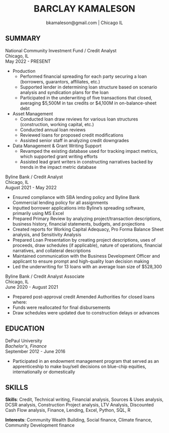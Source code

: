 <h1 style= "text-align: center;"> BARCLAY KAMALESON </h1>
<p style= "text-align: center;"> bkamaleson@gmail.com | Chicago IL</p>

**SUMMARY**
---

National Community Investment Fund / Credit Analyst </br>
Chicago, IL </br>
May 2022 - PRESENT

* Production
    * Performed financial spreading for each party securing a loan (borrowers, guarantors, affiliates, etc.)
    * Supported lender in determining loan structure based on scenario analysis and syndication plans for the loan
    * Participated in the underwriting of five transactions that closed, averaging $5,500M in tax credits or $4,100M in on-balance-sheet debt
* Asset Management
    * Conducted loan draw reviews for various loan structures (construction, working capital, etc.)
    * Conducted annual loan reviews
    * Reviewed loans for proposed credit modifications
    * Assisted senior staff in analyzing credit downgrades
* Data Management & Grant Writing Support
    * Revamped the existing database used for tracking impact metrics, which supported grant writing efforts
    * Assisted lead grant writers in constructing narratives backed by trends in the impact metric database

Byline Bank / Credit Analyst </br>
Chicago, IL </br>
August 2021 - May 2022

* Ensured compliance with SBA lending policy and Byline Bank Commercial lending policy for all assignments
* Inputted borrower applications into Byline’s spreading software, primarily using MS Excel
* Prepared Primary Review by analyzing project/transaction descriptions, business history, financial statements, budgets, and projections
* Created reports for Working Capital Adequacy, Pro Forma Balance Sheet analysis, and Sensitivity Analysis
* Prepared Loan Presentation by creating project descriptions, uses of proceeds, draw schedules (if applicable), nature of operations, financial narratives, and collateral descriptions
* Maintained communication with the Business Development Officer and applicant to ensure prompt and high-quality loan decision making
* Led the underwriting for 13 loans with an average loan size of $528,300

Byline Bank / Credit Analyst Associate </br>
Chicago, IL </br>
June 2020 - August 2021

* Prepared post-approval credit Amended Authorities for closed loans where:
* Funds were reallocated for final disbursements
* Draw schedules were updated due to construction delays or advances

**EDUCATION**
---

DePaul University </br> 
<i>Bachelor's, Finance</i></br>
September 2012 - June 2016

* Participated in an endowment management program that served as an apprenticeship to make buy/sell decisions on
blue-chip equities, internationally or domestically

**SKILLS**
---
**Skills**: Credit, Technical writing, Financial analysis, Sources & Uses analysis, DCSR analysis, Construction Project analysis, LTV Analysis, Discounted Cash Flow analysis, Finance, Lending, Excel, Python, SQL, R

**Interests**: Community Wealth Building, Social finance, Climate finance, Community Development finance
